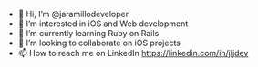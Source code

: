 - 👋 Hi, I’m @jaramillodeveloper
- 👀 I’m interested in iOS and Web development 
- 🌱 I’m currently learning Ruby on Rails
- 💞️ I’m looking to collaborate on iOS projects
- 📫 How to reach me on LinkedIn https://linkedin.com/in/jljdev

<!---
jaramillodeveloper/jaramillodeveloper is a ✨ special ✨ repository because its `README.md` (this file) appears on your GitHub profile.
You can click the Preview link to take a look at your changes.
--->
